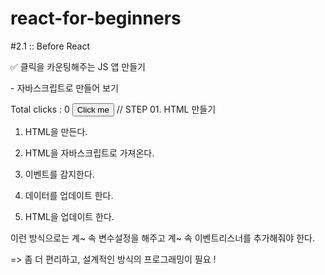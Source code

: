 # react-for-beginners
#2.1 :: Before React

✅ 클릭을 카운팅해주는 JS 앱 만들기

﻿- 자바스크립트로 만들어 보기﻿
<!DOCTYPE html>
<html>
<body>
    <span>Total clicks : 0</span>
    <button id="btn">Click me</button>
    // STEP 01. HTML 만들기
</body>
<script>
    let counter = 0;
    const button = document.getElementById('btn');
    const span = document.querySelector('span');
    //STEP 02. HTML을 자바스크립트로 가져온다.
    function handleClick() {
        console.log('I have been clicked');
        counter = counter + 1;
        //STEP 04. 데이터를 업데이트 한다.
        span.innerText = `Total clicks : ${counter}`
        //STEP 05. HTML을 업데이트 한다.
    }
    button.addEventListener("click", handleClick); 
    //STEP 03. 이벤트를 감지한다.
</script>
</html>


1. HTML을 만든다.

2. HTML을 자바스크립트로 가져온다.

3. 이벤트를 감지한다.

4. 데이터를 업데이트 한다.

5. HTML을 업데이트 한다.



이런 방식으로는 계~ 속 변수설정을 해주고 계~ 속 이벤트리스너를 추가해줘야 한다.

=> 좀 더 편리하고, 설계적인 방식의 프로그래밍이 필요 !
